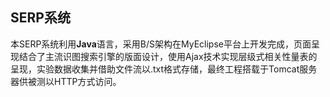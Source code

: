 ## SERP系统 ##

​        本SERP系统利用**Java**语言，采用B/S架构在MyEclipse平台上开发完成，页面呈现结合了主流识图搜索引擎的版面设计，使用Ajax技术实现层级式相关性量表的呈现，实验数据收集并借助文件流以.txt格式存储，最终工程搭载于Tomcat服务器供被测以HTTP方式访问。



